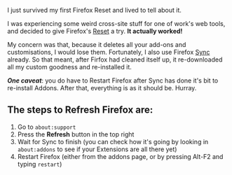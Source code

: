 <!-- 
.. title: Resetting Firefox
.. slug: resetting-firefox
.. date: 2015-12-16 13:21:28 UTC+11:00
.. tags: howto,tip,firefox
.. category: 
.. link: 
.. description: 
.. type: text
-->

I just survived my first Firefox Reset and lived to tell about it.

I was experiencing some weird cross-site stuff for one of work's web tools, and decided to give Firefox's [Reset](https://support.mozilla.org/en-US/kb/reset-preferences-fix-problems) a try. **It actually worked!**

My concern was that, because it deletes all your add-ons and customisations, I would lose them. Fortunately, I also use Firefox [Sync](https://support.mozilla.org/en-US/products/firefox/sync) already. So that meant, after Firfox had cleaned itself up, it re-downloaded all my custom goodness and re-installed it.

***One caveat***: you do have to Restart Firefox after Sync has done it's bit to re-install Addons. After that, everything is as it should be. Hurray.

The steps to Refresh Firefox are:
----

1. Go to `about:support`
1. Press the **Refresh** button in the top right
1. Wait for Sync to finish (you can check how it's going by looking in `about:addons` to see if your Extensions are all there yet)
1. Restart Firefox (either from the addons page, or by pressing Alt-F2 and typing `restart`)

